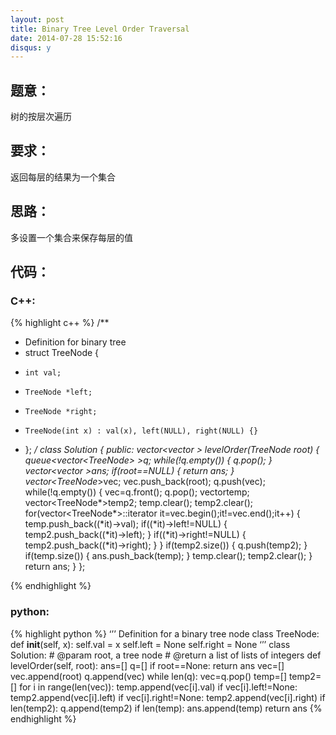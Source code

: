 ```yaml
---
layout: post
title: Binary Tree Level Order Traversal
date: 2014-07-28 15:52:16
disqus: y
---
```


## 题意：
树的按层次遍历

## 要求：
返回每层的结果为一个集合

## 思路：
多设置一个集合来保存每层的值

## 代码：

### C++:

{% highlight c++ %}
/**
 * Definition for binary tree
 * struct TreeNode {
 *     int val;
 *     TreeNode *left;
 *     TreeNode *right;
 *     TreeNode(int x) : val(x), left(NULL), right(NULL) {}
 * };
 */
class Solution {
public:
    vector<vector<int> > levelOrder(TreeNode *root) {
        queue<vector<TreeNode*> >q;
        while(!q.empty())
        {
            q.pop();
        }
        vector<vector<int> >ans;
        if(root==NULL)
        {
            return ans;
        }
        vector<TreeNode*>vec;
        vec.push_back(root);
        q.push(vec);
        while(!q.empty())
        {
            vec=q.front();
            q.pop();
            vector<int>temp;
            vector<TreeNode*>temp2;
            temp.clear();
            temp2.clear();
            for(vector<TreeNode*>::iterator it=vec.begin();it!=vec.end();it++)
            {
                temp.push_back((*it)->val);
                if((*it)->left!=NULL)
                {
                    temp2.push_back((*it)->left);
                }
                if((*it)->right!=NULL)
                {
                    temp2.push_back((*it)->right);
                }
            }
            if(temp2.size())
            {
                q.push(temp2);
            }
            if(temp.size())
            {
                ans.push_back(temp);
            }
            temp.clear();
            temp2.clear();
        }
        return ans;
    }
};


 {% endhighlight %}
### python:

{% highlight python %}
‘’’
 Definition for a  binary tree node
 class TreeNode:
     def __init__(self, x):
         self.val = x
         self.left = None
         self.right = None
‘’’
class Solution:
    # @param root, a tree node
    # @return a list of lists of integers
    def levelOrder(self, root):
        ans=[]
        q=[]
        if root==None:
            return ans
        vec=[]
        vec.append(root)
        q.append(vec)
        while len(q):
            vec=q.pop()
            temp=[]
            temp2=[]
            for i in range(len(vec)):
                temp.append(vec[i].val)
                if vec[i].left!=None:
                    temp2.append(vec[i].left)
                if vec[i].right!=None:
                    temp2.append(vec[i].right)
            if len(temp2):
                q.append(temp2)
            if len(temp):
                ans.append(temp)
        return ans
 {% endhighlight %}
